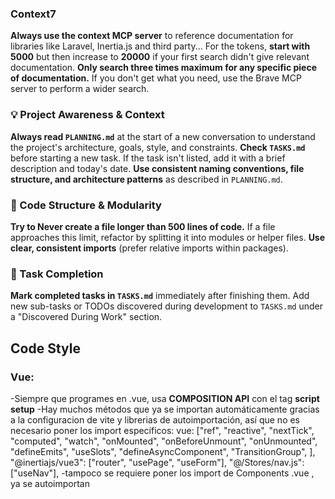 ### Context7
**Always use the context MCP server** to reference documentation for libraries like Laravel, Inertia.js and third party...
For the tokens, **start with 5000** but then increase to **20000** if your first search didn't give relevant documentation.
**Only search three times maximum for any specific piece of documentation.** If you don't get what you need, use the Brave MCP server to perform a wider search.

### 💡 Project Awareness & Context
**Always read `PLANNING.md`** at the start of a new conversation to understand the project's architecture, goals, style, and constraints.
**Check `TASKS.md`** before starting a new task. If the task isn't listed, add it with a brief description and today's date.
**Use consistent naming conventions, file structure, and architecture patterns** as described in `PLANNING.md`.

### 🧱 Code Structure & Modularity
**Try to Never create a file longer than 500 lines of code.** If a file approaches this limit, refactor by splitting it into modules or helper files.
**Use clear, consistent imports** (prefer relative imports within packages).

### 🚀 Task Completion
**Mark completed tasks in `TASKS.md`** immediately after finishing them.
Add new sub-tasks or TODOs discovered during development to `TASKS.md` under a "Discovered During Work" section.

## Code Style
### Vue: 
-Siempre que programes en .vue, usa **COMPOSITION API** con el tag **script setup**
-Hay muchos métodos que ya se importan automáticamente gracias a la configuracion de vite y librerias de autoimportación, así que no es necesario poner los import específicos:
    vue:   ["ref",
            "reactive",
            "nextTick",
            "computed",
            "watch",
            "onMounted",
            "onBeforeUnmount",
            "onUnmounted",
            "defineEmits",
            "useSlots",
            "defineAsyncComponent",
            "TransitionGroup",
          ],
          "@inertiajs/vue3": ["router", "usePage", "useForm"],
          "@/Stores/nav.js": ["useNav"],
-tampoco se requiere poner los import de Components .vue , ya se autoimportan
